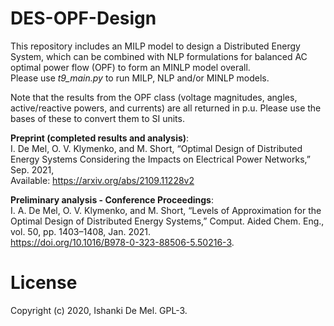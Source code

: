# DES-OPF-Design
This repository includes an MILP model to design a Distributed Energy System, which can be combined with NLP formulations for balanced AC optimal power flow (OPF) to form an MINLP model overall. \
Please use _t9_main.py_ to run MILP, NLP and/or MINLP models. 

Note that the results from the OPF class (voltage magnitudes, angles, active/reactive powers, and currents)
are all returned in p.u. Please use the bases of these to convert them to SI units. 

**Preprint (completed results and analysis)**:\
I. De Mel, O. V. Klymenko, and M. Short, “Optimal Design of Distributed Energy Systems Considering the Impacts on Electrical Power Networks,” Sep. 2021, \
Available: https://arxiv.org/abs/2109.11228v2

**Preliminary analysis - Conference Proceedings**:\
I. A. De Mel, O. V. Klymenko, and M. Short, “Levels of Approximation for the Optimal Design of Distributed Energy Systems,” Comput. Aided Chem. Eng., vol. 50, pp. 1403–1408, Jan. 2021. \
https://doi.org/10.1016/B978-0-323-88506-5.50216-3.

# License
Copyright (c) 2020, Ishanki De Mel. GPL-3.
